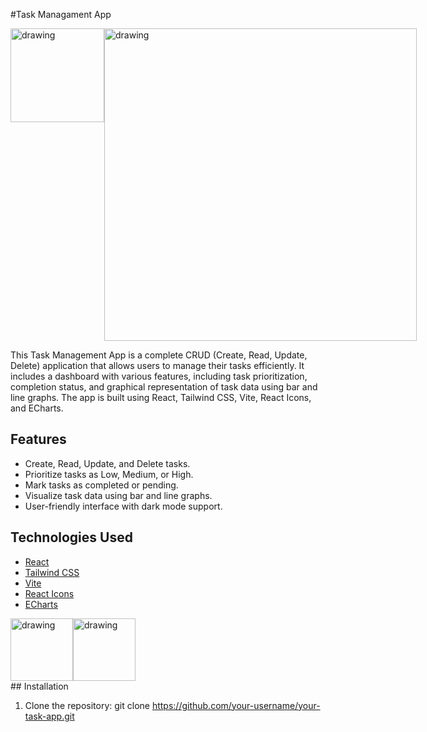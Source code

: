 #Task Managament App
<div style="display: flex;">
    <img src="https://i.ibb.co/XjmHBBv/Screenshot-2023-09-22-205345.png" alt="drawing" width="150" />
    <img src="https://i.ibb.co/3F5Qzv5/Screenshot-2023-09-22-205314.png" alt="drawing" width="500" />
</div>

This Task Management App is a complete CRUD (Create, Read, Update, Delete) application that allows users to manage their tasks efficiently. It includes a dashboard with various features, including task prioritization, completion status, and graphical representation of task data using bar and line graphs. The app is built using React, Tailwind CSS, Vite, React Icons, and ECharts.

## Features

- Create, Read, Update, and Delete tasks.
- Prioritize tasks as Low, Medium, or High.
- Mark tasks as completed or pending.
- Visualize task data using bar and line graphs.
- User-friendly interface with dark mode support.

## Technologies Used

- [React](https://reactjs.org/)
- [Tailwind CSS](https://tailwindcss.com/)
- [Vite](https://vitejs.dev/)
- [React Icons](https://react-icons.github.io/react-icons/)
- [ECharts](https://echarts.apache.org/)
<div style="display: flex;">
    <img src="https://camo.githubusercontent.com/48d099290b4cb2d7937bcd96e8497cf1845b54a810a6432c70cf944b60b40c77/68747470733a2f2f7261776769742e636f6d2f676f72616e67616a69632f72656163742d69636f6e732f6d61737465722f72656163742d69636f6e732e737667" alt="drawing" width="100" />
    <img src="https://www.svgrepo.com/show/374167/vite.svg" alt="drawing" width="100" />
    
</div>
## Installation

1. Clone the repository:
   git clone https://github.com/your-username/your-task-app.git